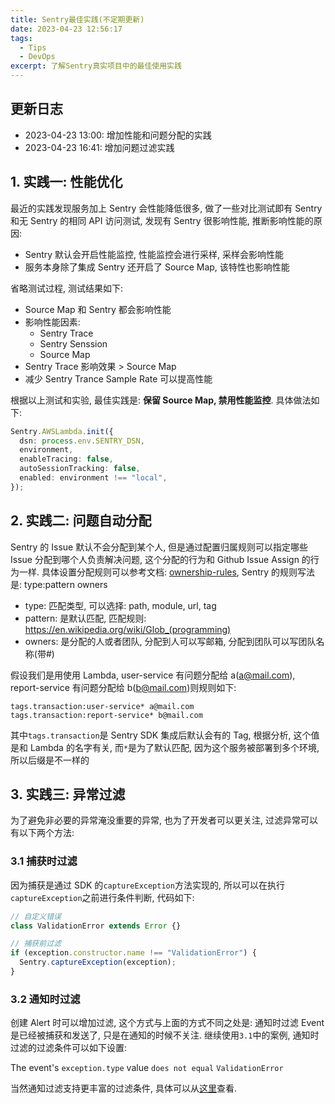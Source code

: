 ```yaml
---
title: Sentry最佳实践(不定期更新)
date: 2023-04-23 12:56:17
tags:
  - Tips
  - DevOps
excerpt: 了解Sentry真实项目中的最佳使用实践
---
```


## 更新日志

- 2023-04-23 13:00: 增加性能和问题分配的实践
- 2023-04-23 16:41: 增加问题过滤实践

## 1. 实践一: 性能优化

最近的实践发现服务加上 Sentry 会性能降低很多, 做了一些对比测试即有 Sentry 和无 Sentry 的相同 API 访问测试, 发现有 Sentry 很影响性能, 推断影响性能的原因:

- Sentry 默认会开启性能监控, 性能监控会进行采样, 采样会影响性能
- 服务本身除了集成 Sentry 还开启了 Source Map, 该特性也影响性能

省略测试过程, 测试结果如下:

- Source Map 和 Sentry 都会影响性能
- 影响性能因素:
  - Sentry Trace
  - Sentry Senssion
  - Source Map
- Sentry Trace 影响效果 > Source Map
- 减少 Sentry Trance Sample Rate 可以提高性能

根据以上测试和实验, 最佳实践是: **保留 Source Map, 禁用性能监控**. 具体做法如下:

```typescript
Sentry.AWSLambda.init({
  dsn: process.env.SENTRY_DSN,
  environment,
  enableTracing: false,
  autoSessionTracking: false,
  enabled: environment !== "local",
});
```

## 2. 实践二: 问题自动分配

Sentry 的 Issue 默认不会分配到某个人, 但是通过配置归属规则可以指定哪些 Issue 分配到哪个人负责解决问题, 这个分配的行为和 Github Issue Assign 的行为一样. 具体设置分配规则可以参考文档: [ownership-rules](https://docs.sentry.io/product/issues/ownership-rules/), Sentry 的规则写法是: type:pattern owners

- type: 匹配类型, 可以选择: path, module, url, tag
- pattern: 是默认匹配, 匹配规则: https://en.wikipedia.org/wiki/Glob_(programming)
- owners: 是分配的人或者团队, 分配到人可以写邮箱, 分配到团队可以写团队名称(带#)

假设我们是用使用 Lambda, user-service 有问题分配给 a(a@mail.com), report-service 有问题分配给 b(b@mail.com)则规则如下:

```
tags.transaction:user-service* a@mail.com
tags.transaction:report-service* b@mail.com
```

其中`tags.transaction`是 Sentry SDK 集成后默认会有的 Tag, 根据分析, 这个值是和 Lambda 的名字有关, 而`*`是为了默认匹配, 因为这个服务被部署到多个环境, 所以后缀是不一样的

## 3. 实践三: 异常过滤

为了避免非必要的异常淹没重要的异常, 也为了开发者可以更关注, 过滤异常可以有以下两个方法:

### 3.1 捕获时过滤

因为捕获是通过 SDK 的`captureException`方法实现的, 所以可以在执行`captureException`之前进行条件判断, 代码如下:

```typescript
// 自定义错误
class ValidationError extends Error {}

// 捕获前过滤
if (exception.constructor.name !== "ValidationError") {
  Sentry.captureException(exception);
}
```

### 3.2 通知时过滤

创建 Alert 时可以增加过滤, 这个方式与上面的方式不同之处是: 通知时过滤 Event 是已经被捕获和发送了, 只是在通知的时候不关注. 继续使用`3.1`中的案例, 通知时过滤的过滤条件可以如下设置:

The event's `exception.type` value `does not equal` `ValidationError`

当然通知过滤支持更丰富的过滤条件, 具体可以从[这里](https://docs.sentry.io/product/alerts/create-alerts/issue-alert-config/#if-conditions-filters)查看.
